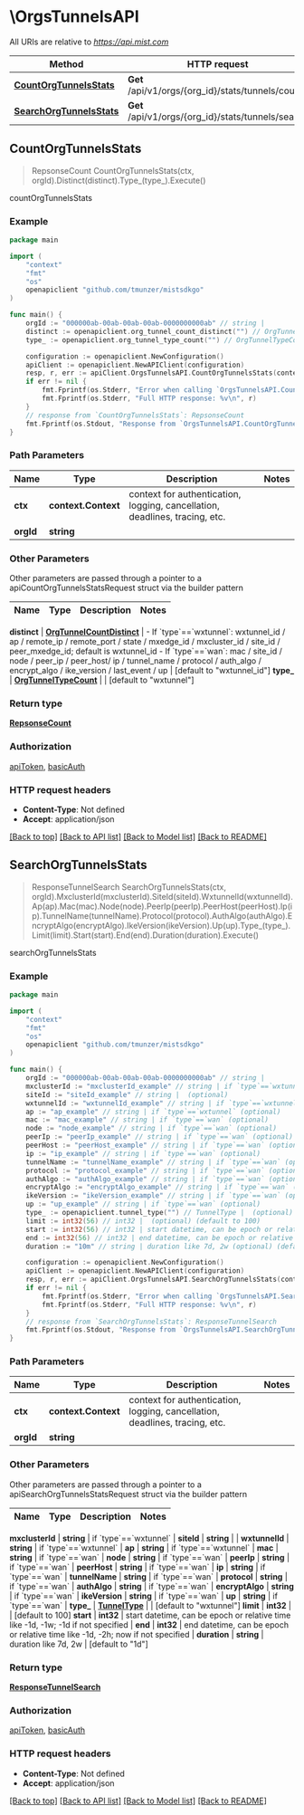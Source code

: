 # \OrgsTunnelsAPI

All URIs are relative to *https://api.mist.com*

Method | HTTP request | Description
------------- | ------------- | -------------
[**CountOrgTunnelsStats**](OrgsTunnelsAPI.md#CountOrgTunnelsStats) | **Get** /api/v1/orgs/{org_id}/stats/tunnels/count | countOrgTunnelsStats
[**SearchOrgTunnelsStats**](OrgsTunnelsAPI.md#SearchOrgTunnelsStats) | **Get** /api/v1/orgs/{org_id}/stats/tunnels/search | searchOrgTunnelsStats



## CountOrgTunnelsStats

> RepsonseCount CountOrgTunnelsStats(ctx, orgId).Distinct(distinct).Type_(type_).Execute()

countOrgTunnelsStats



### Example

```go
package main

import (
	"context"
	"fmt"
	"os"
	openapiclient "github.com/tmunzer/mistsdkgo"
)

func main() {
	orgId := "000000ab-00ab-00ab-00ab-0000000000ab" // string | 
	distinct := openapiclient.org_tunnel_count_distinct("") // OrgTunnelCountDistinct | - If `type`==`wxtunnel`: wxtunnel_id / ap / remote_ip / remote_port / state / mxedge_id / mxcluster_id / site_id / peer_mxedge_id; default is wxtunnel_id  - If `type`==`wan`: mac / site_id / node / peer_ip / peer_host/ ip / tunnel_name / protocol / auth_algo / encrypt_algo / ike_version / last_event / up (optional) (default to "wxtunnel_id")
	type_ := openapiclient.org_tunnel_type_count("") // OrgTunnelTypeCount |  (optional) (default to "wxtunnel")

	configuration := openapiclient.NewConfiguration()
	apiClient := openapiclient.NewAPIClient(configuration)
	resp, r, err := apiClient.OrgsTunnelsAPI.CountOrgTunnelsStats(context.Background(), orgId).Distinct(distinct).Type_(type_).Execute()
	if err != nil {
		fmt.Fprintf(os.Stderr, "Error when calling `OrgsTunnelsAPI.CountOrgTunnelsStats``: %v\n", err)
		fmt.Fprintf(os.Stderr, "Full HTTP response: %v\n", r)
	}
	// response from `CountOrgTunnelsStats`: RepsonseCount
	fmt.Fprintf(os.Stdout, "Response from `OrgsTunnelsAPI.CountOrgTunnelsStats`: %v\n", resp)
}
```

### Path Parameters


Name | Type | Description  | Notes
------------- | ------------- | ------------- | -------------
**ctx** | **context.Context** | context for authentication, logging, cancellation, deadlines, tracing, etc.
**orgId** | **string** |  | 

### Other Parameters

Other parameters are passed through a pointer to a apiCountOrgTunnelsStatsRequest struct via the builder pattern


Name | Type | Description  | Notes
------------- | ------------- | ------------- | -------------

 **distinct** | [**OrgTunnelCountDistinct**](OrgTunnelCountDistinct.md) | - If &#x60;type&#x60;&#x3D;&#x3D;&#x60;wxtunnel&#x60;: wxtunnel_id / ap / remote_ip / remote_port / state / mxedge_id / mxcluster_id / site_id / peer_mxedge_id; default is wxtunnel_id  - If &#x60;type&#x60;&#x3D;&#x3D;&#x60;wan&#x60;: mac / site_id / node / peer_ip / peer_host/ ip / tunnel_name / protocol / auth_algo / encrypt_algo / ike_version / last_event / up | [default to &quot;wxtunnel_id&quot;]
 **type_** | [**OrgTunnelTypeCount**](OrgTunnelTypeCount.md) |  | [default to &quot;wxtunnel&quot;]

### Return type

[**RepsonseCount**](RepsonseCount.md)

### Authorization

[apiToken](../README.md#apiToken), [basicAuth](../README.md#basicAuth)

### HTTP request headers

- **Content-Type**: Not defined
- **Accept**: application/json

[[Back to top]](#) [[Back to API list]](../README.md#documentation-for-api-endpoints)
[[Back to Model list]](../README.md#documentation-for-models)
[[Back to README]](../README.md)


## SearchOrgTunnelsStats

> ResponseTunnelSearch SearchOrgTunnelsStats(ctx, orgId).MxclusterId(mxclusterId).SiteId(siteId).WxtunnelId(wxtunnelId).Ap(ap).Mac(mac).Node(node).PeerIp(peerIp).PeerHost(peerHost).Ip(ip).TunnelName(tunnelName).Protocol(protocol).AuthAlgo(authAlgo).EncryptAlgo(encryptAlgo).IkeVersion(ikeVersion).Up(up).Type_(type_).Limit(limit).Start(start).End(end).Duration(duration).Execute()

searchOrgTunnelsStats



### Example

```go
package main

import (
	"context"
	"fmt"
	"os"
	openapiclient "github.com/tmunzer/mistsdkgo"
)

func main() {
	orgId := "000000ab-00ab-00ab-00ab-0000000000ab" // string | 
	mxclusterId := "mxclusterId_example" // string | if `type`==`wxtunnel` (optional)
	siteId := "siteId_example" // string |  (optional)
	wxtunnelId := "wxtunnelId_example" // string | if `type`==`wxtunnel` (optional)
	ap := "ap_example" // string | if `type`==`wxtunnel` (optional)
	mac := "mac_example" // string | if `type`==`wan` (optional)
	node := "node_example" // string | if `type`==`wan` (optional)
	peerIp := "peerIp_example" // string | if `type`==`wan` (optional)
	peerHost := "peerHost_example" // string | if `type`==`wan` (optional)
	ip := "ip_example" // string | if `type`==`wan` (optional)
	tunnelName := "tunnelName_example" // string | if `type`==`wan` (optional)
	protocol := "protocol_example" // string | if `type`==`wan` (optional)
	authAlgo := "authAlgo_example" // string | if `type`==`wan` (optional)
	encryptAlgo := "encryptAlgo_example" // string | if `type`==`wan` (optional)
	ikeVersion := "ikeVersion_example" // string | if `type`==`wan` (optional)
	up := "up_example" // string | if `type`==`wan` (optional)
	type_ := openapiclient.tunnel_type("") // TunnelType |  (optional) (default to "wxtunnel")
	limit := int32(56) // int32 |  (optional) (default to 100)
	start := int32(56) // int32 | start datetime, can be epoch or relative time like -1d, -1w; -1d if not specified (optional)
	end := int32(56) // int32 | end datetime, can be epoch or relative time like -1d, -2h; now if not specified (optional)
	duration := "10m" // string | duration like 7d, 2w (optional) (default to "1d")

	configuration := openapiclient.NewConfiguration()
	apiClient := openapiclient.NewAPIClient(configuration)
	resp, r, err := apiClient.OrgsTunnelsAPI.SearchOrgTunnelsStats(context.Background(), orgId).MxclusterId(mxclusterId).SiteId(siteId).WxtunnelId(wxtunnelId).Ap(ap).Mac(mac).Node(node).PeerIp(peerIp).PeerHost(peerHost).Ip(ip).TunnelName(tunnelName).Protocol(protocol).AuthAlgo(authAlgo).EncryptAlgo(encryptAlgo).IkeVersion(ikeVersion).Up(up).Type_(type_).Limit(limit).Start(start).End(end).Duration(duration).Execute()
	if err != nil {
		fmt.Fprintf(os.Stderr, "Error when calling `OrgsTunnelsAPI.SearchOrgTunnelsStats``: %v\n", err)
		fmt.Fprintf(os.Stderr, "Full HTTP response: %v\n", r)
	}
	// response from `SearchOrgTunnelsStats`: ResponseTunnelSearch
	fmt.Fprintf(os.Stdout, "Response from `OrgsTunnelsAPI.SearchOrgTunnelsStats`: %v\n", resp)
}
```

### Path Parameters


Name | Type | Description  | Notes
------------- | ------------- | ------------- | -------------
**ctx** | **context.Context** | context for authentication, logging, cancellation, deadlines, tracing, etc.
**orgId** | **string** |  | 

### Other Parameters

Other parameters are passed through a pointer to a apiSearchOrgTunnelsStatsRequest struct via the builder pattern


Name | Type | Description  | Notes
------------- | ------------- | ------------- | -------------

 **mxclusterId** | **string** | if &#x60;type&#x60;&#x3D;&#x3D;&#x60;wxtunnel&#x60; | 
 **siteId** | **string** |  | 
 **wxtunnelId** | **string** | if &#x60;type&#x60;&#x3D;&#x3D;&#x60;wxtunnel&#x60; | 
 **ap** | **string** | if &#x60;type&#x60;&#x3D;&#x3D;&#x60;wxtunnel&#x60; | 
 **mac** | **string** | if &#x60;type&#x60;&#x3D;&#x3D;&#x60;wan&#x60; | 
 **node** | **string** | if &#x60;type&#x60;&#x3D;&#x3D;&#x60;wan&#x60; | 
 **peerIp** | **string** | if &#x60;type&#x60;&#x3D;&#x3D;&#x60;wan&#x60; | 
 **peerHost** | **string** | if &#x60;type&#x60;&#x3D;&#x3D;&#x60;wan&#x60; | 
 **ip** | **string** | if &#x60;type&#x60;&#x3D;&#x3D;&#x60;wan&#x60; | 
 **tunnelName** | **string** | if &#x60;type&#x60;&#x3D;&#x3D;&#x60;wan&#x60; | 
 **protocol** | **string** | if &#x60;type&#x60;&#x3D;&#x3D;&#x60;wan&#x60; | 
 **authAlgo** | **string** | if &#x60;type&#x60;&#x3D;&#x3D;&#x60;wan&#x60; | 
 **encryptAlgo** | **string** | if &#x60;type&#x60;&#x3D;&#x3D;&#x60;wan&#x60; | 
 **ikeVersion** | **string** | if &#x60;type&#x60;&#x3D;&#x3D;&#x60;wan&#x60; | 
 **up** | **string** | if &#x60;type&#x60;&#x3D;&#x3D;&#x60;wan&#x60; | 
 **type_** | [**TunnelType**](TunnelType.md) |  | [default to &quot;wxtunnel&quot;]
 **limit** | **int32** |  | [default to 100]
 **start** | **int32** | start datetime, can be epoch or relative time like -1d, -1w; -1d if not specified | 
 **end** | **int32** | end datetime, can be epoch or relative time like -1d, -2h; now if not specified | 
 **duration** | **string** | duration like 7d, 2w | [default to &quot;1d&quot;]

### Return type

[**ResponseTunnelSearch**](ResponseTunnelSearch.md)

### Authorization

[apiToken](../README.md#apiToken), [basicAuth](../README.md#basicAuth)

### HTTP request headers

- **Content-Type**: Not defined
- **Accept**: application/json

[[Back to top]](#) [[Back to API list]](../README.md#documentation-for-api-endpoints)
[[Back to Model list]](../README.md#documentation-for-models)
[[Back to README]](../README.md)

